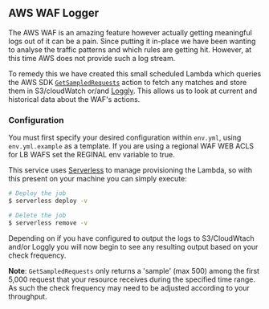 AWS WAF Logger
--------------

The AWS WAF is an amazing feature however actually getting meaningful logs out of it can be a pain.
Since putting it in-place we have been wanting to analyse the traffic patterns and which rules are getting hit.
However, at this time AWS does not provide such a log stream.

To remedy this we have created this small scheduled Lambda which queries the AWS SDK [`GetSampledRequests`](http://docs.aws.amazon.com/waf/latest/APIReference/API_GetSampledRequests.html) action to fetch any matches and store them in S3/cloudWatch or/and [Loggly](https://www.loggly.com/).
This allows us to look at current and historical data about the WAF's actions.

### Configuration

You must first specify your desired configuration within `env.yml`, using `env.yml.example` as a template.
If you are using a regional WAF WEB ACLS for LB WAFS set the REGINAL env variable to true.

This service uses [Serverless](https://serverless.com/) to manage provisioning the Lambda, so with this present on your machine you can simply execute:

```bash
# Deploy the job
$ serverless deploy -v

# Delete the job
$ serverless remove -v
```

Depending on if you have configured to output the logs to S3/CloudWtach and/or Loggly you will now begin to see any resulting output based on your check frequency.

**Note**: `GetSampledRequests` only returns a 'sample' (max 500) among the first 5,000 request that your resource receives during the specified time range.
As such the check frequency may need to be adjusted according to your throughput.
